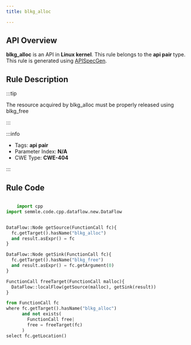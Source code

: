 ```yaml
---
title: blkg_alloc

---
```



## API Overview
**blkg_alloc** is an API in **Linux kernel**. This rule belongs to the **api pair** type. This rule is generated using [APISpecGen](../../tools/APISpecGen).
## Rule Description

:::tip

The resource acquired by blkg_alloc must be properly released using blkg_free

:::

:::info

- Tags: **api pair**
- Parameter Index: **N/A**
- CWE Type: **CWE-404**

:::

## Rule Code
```python

    import cpp
import semmle.code.cpp.dataflow.new.DataFlow


DataFlow::Node getSource(FunctionCall fc){
  fc.getTarget().hasName("blkg_alloc")
  and result.asExpr() = fc
}

DataFlow::Node getSink(FunctionCall fc){
  fc.getTarget().hasName("blkg_free")
  and result.asExpr() = fc.getArgument(0)
}

FunctionCall freeTarget(FunctionCall malloc){
  DataFlow::localFlow(getSource(malloc), getSink(result))
}

from FunctionCall fc
where fc.getTarget().hasName("blkg_alloc")
      and not exists(
        FunctionCall free| 
        free = freeTarget(fc)
      )
select fc.getLocation()

    
```